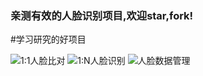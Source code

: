### 亲测有效的人脸识别项目,欢迎star,fork!

#学习研究的好项目

![1:1人脸比对](http://wisvision.cn/license/images/1vs1.jpg "认证比对-人脸验证")
![1:N人脸识别](http://wisvision.cn/license/images/1vsN.png "VIP人脸识别")
![人脸数据管理](http://wisvision.cn/license/images/facelist.png "人脸数据管理")